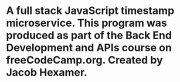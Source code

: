 # A full stack JavaScript timestamp microservice. This program was produced as part of the Back End Development and APIs course on freeCodeCamp.org. Created by Jacob Hexamer.
